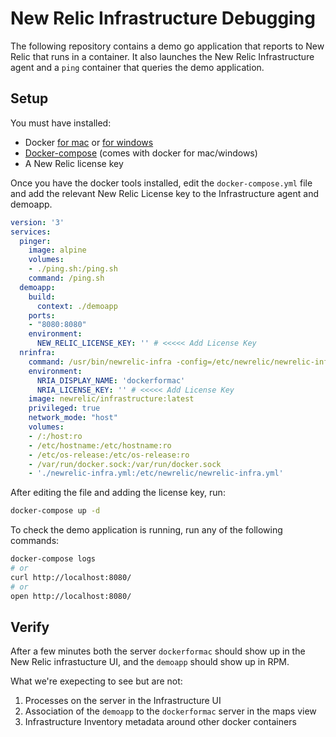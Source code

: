 # New Relic Infrastructure Debugging

The following repository contains a demo go application that reports to New
Relic that runs in a container. It also launches the New Relic Infrastructure
agent and a `ping` container that queries the demo application.

## Setup

You must have installed:

* Docker [for mac](https://www.docker.com/docker-mac) or [for windows](https://www.docker.com/docker-windows)
* [Docker-compose](https://docs.docker.com/compose/install/) (comes with docker for mac/windows)
* A New Relic license key

Once you have the docker tools installed, edit the `docker-compose.yml` file and
add the relevant New Relic License key to the Infrastructure agent and demoapp.

```yaml
version: '3'
services:
  pinger:
    image: alpine
    volumes:
    - ./ping.sh:/ping.sh
    command: /ping.sh
  demoapp:
    build:
      context: ./demoapp
    ports:
    - "8080:8080"
    environment:
      NEW_RELIC_LICENSE_KEY: '' # <<<<< Add License Key
  nrinfra:
    command: /usr/bin/newrelic-infra -config=/etc/newrelic/newrelic-infra.yml
    environment:
      NRIA_DISPLAY_NAME: 'dockerformac'
      NRIA_LICENSE_KEY: '' # <<<<< Add License Key
    image: newrelic/infrastructure:latest
    privileged: true
    network_mode: "host"
    volumes:
    - /:/host:ro
    - /etc/hostname:/etc/hostname:ro
    - /etc/os-release:/etc/os-release:ro
    - /var/run/docker.sock:/var/run/docker.sock
    - './newrelic-infra.yml:/etc/newrelic/newrelic-infra.yml'
```

After editing the file and adding the license key, run:

```bash
docker-compose up -d
```

To check the demo application is running, run any of the following commands:

```bash
docker-compose logs
# or
curl http://localhost:8080/
# or
open http://localhost:8080/
```

## Verify

After a few minutes both the server `dockerformac` should show up in the New Relic
infrastucture UI, and the `demoapp` should show up in RPM.

What we're exepecting to see but are not:

1. Processes on the server in the Infrastructure UI
1. Association of the `demoapp` to the `dockerformac` server in the maps view
1. Infrastructure Inventory metadata around other docker containers


